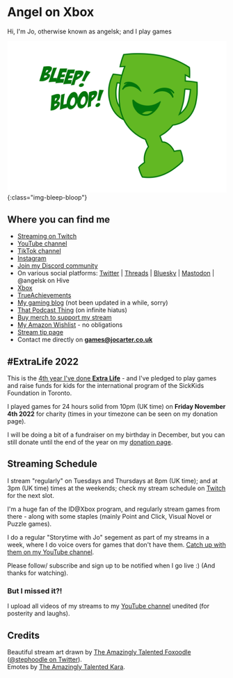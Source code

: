 # Angel on Xbox

Hi, I'm Jo, otherwise known as angelsk; and I play games

![Bleep! Bloop!](/assets/images/bleep-bloop.png){:class="img-bleep-bloop"}

## Where you can find me

* [Streaming on Twitch](https://www.twitch.tv/angelsk_jo)
* [YouTube channel](https://www.youtube.com/@angelsk_Jo)
* [TikTok channel](https://www.tiktok.com/@angelsk_Jo)
* [Instagram](https://www.instagram.com/angelsk/)
* [Join my Discord community](https://discord.gg/aftQgp4)
* On various social platforms: [Twitter](https://twitter.com/angelsk) | [Threads](https://www.threads.net/@angelsk) | [Bluesky](https://bsky.app/profile/angelsk.bsky.social) | <a rel="me" href="https://toot.cat/@angelsk">Mastodon</a> | @angelsk on Hive
* [Xbox](https://account.xbox.com/en-GB/Profile?gamerTag=angelsk)
* [TrueAchievements](https://www.trueachievements.com/gamer/angelsk)
* [My gaming blog](https://www.trueachievements.com/gamer/angelsk/blog) (not been updated in a while, sorry)
* [That Podcast Thing](https://twitter.com/podcast_thing) (on infinite hiatus)
* [Buy merch to support my stream](https://teespring.com/stores/angel-on-xbox)
* [My Amazon Wishlist](https://www.amazon.co.uk/wishlist/3V8TFOVC1B8Q1) - no obligations
* [Stream tip page](https://rainmaker.gg/angelsk/tip)
* Contact me directly on **games@jocarter.co.uk**

## #ExtraLife 2022

This is the <a href="https://www.extra-life.org/participant/angelsk">4th year I've done **Extra Life**</a> - and I've pledged to play games and raise funds for kids for the international program of the SickKids Foundation in Toronto.	

I played games for 24 hours solid from 10pm (UK time) on **Friday November 4th 2022** for charity (times in your timezone can be seen on my donation page).	

I will be doing a bit of a fundraiser on my birthday in December, but you can still donate until the end of the year on my <a href="https://www.extra-life.org/participant/angelsk">donation page</a>.

## Streaming Schedule

I stream "regularly" on Tuesdays and Thursdays at 8pm (UK time); and at 3pm (UK time) times at the weekends; check my stream schedule on [Twitch](https://www.twitch.tv/angelsk_jo) for the next slot. 

I'm a huge fan of the ID@Xbox program, and regularly stream games from there - along with some staples (mainly Point and Click, Visual Novel or Puzzle games).

I do a regular "Storytime with Jo" segement as part of my streams in a week, where I do voice overs for games that don't have them. [Catch up with them on my YouTube channel](https://www.youtube.com/playlist?list=PL6RlkpVAiVLUZ7hMrjzQRWCLSrwGrkRCz).

Please follow/ subscribe and sign up to be notified when I go live :) (And thanks for watching).

### But I missed it?!

I upload all videos of my streams to my [YouTube channel](https://www.youtube.com/@angelsk_Jo) unedited (for posterity and laughs).

## Credits

Beautiful stream art drawn by [The Amazingly Talented Foxoodle](http://foxoodle.tumblr.com/) ([@stephoodle on Twitter](https://twitter.com/stephoodle)).  
Emotes by [The Amazingly Talented Kara](https://twitch.tv/karaunscripted).
